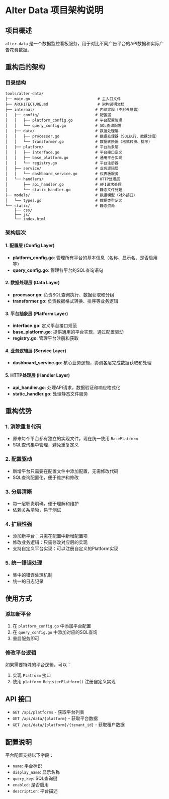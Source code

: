 # Alter Data 项目架构说明

## 项目概述

`alter-data` 是一个数据监控看板服务，用于对比不同广告平台的API数据和实际广告花费数据。

## 重构后的架构

### 目录结构

```
tools/alter-data/
├── main.go                              # 主入口文件
├── ARCHITECTURE.md                      # 架构说明文档
├── internal/                           # 内部实现（不对外暴露）
│   ├── config/                         # 配置层
│   │   ├── platform_config.go          # 平台配置管理
│   │   └── query_config.go             # SQL查询配置
│   ├── data/                           # 数据处理层
│   │   ├── processor.go                # 数据处理器（SQL执行、数据分组）
│   │   └── transformer.go              # 数据转换器（格式转换、排序）
│   ├── platform/                       # 平台抽象层
│   │   ├── interface.go                # 平台接口定义
│   │   ├── base_platform.go            # 通用平台实现
│   │   └── registry.go                 # 平台注册器
│   ├── service/                        # 业务逻辑层
│   │   └── dashboard_service.go        # 仪表板服务
│   └── handlers/                       # HTTP处理层
│       ├── api_handler.go              # API请求处理
│       └── static_handler.go           # 静态文件处理
├── models/                             # 数据模型（对外接口）
│   └── types.go                        # 数据类型定义
└── static/                             # 静态资源
    ├── css/
    ├── js/
    └── index.html
```

### 架构层次

#### 1. 配置层 (Config Layer)
- **platform_config.go**: 管理所有平台的基本信息（名称、显示名、是否启用等）
- **query_config.go**: 管理各平台的SQL查询语句

#### 2. 数据处理层 (Data Layer)
- **processor.go**: 负责SQL查询执行、数据获取和分组
- **transformer.go**: 负责数据格式转换、排序等业务逻辑

#### 3. 平台抽象层 (Platform Layer)
- **interface.go**: 定义平台接口规范
- **base_platform.go**: 提供通用的平台实现，通过配置驱动
- **registry.go**: 管理平台注册和获取

#### 4. 业务逻辑层 (Service Layer)
- **dashboard_service.go**: 核心业务逻辑，协调各层完成数据获取和处理

#### 5. HTTP处理层 (Handler Layer)
- **api_handler.go**: 处理API请求，数据验证和响应格式化
- **static_handler.go**: 处理静态文件服务

## 重构优势

### 1. 消除重复代码
- 原来每个平台都有独立的实现文件，现在统一使用 `BasePlatform`
- SQL查询集中管理，避免重复定义

### 2. 配置驱动
- 新增平台只需要在配置文件中添加配置，无需修改代码
- SQL查询配置化，便于维护和修改

### 3. 分层清晰
- 每一层职责明确，便于理解和维护
- 依赖关系清晰，易于测试

### 4. 扩展性强
- 添加新平台：只需在配置中新增配置项
- 修改业务逻辑：只需修改对应层的实现
- 支持自定义平台实现：可以注册自定义的Platform实现

### 5. 统一错误处理
- 集中的错误处理机制
- 统一的日志记录

## 使用方式

### 添加新平台

1. 在 `platform_config.go` 中添加平台配置
2. 在 `query_config.go` 中添加对应的SQL查询
3. 重启服务即可

### 修改平台逻辑

如果需要特殊的平台逻辑，可以：
1. 实现 `Platform` 接口
2. 使用 `platform.RegisterPlatform()` 注册自定义实现

## API 接口

- `GET /api/platforms` - 获取平台列表
- `GET /api/data/{platform}` - 获取平台数据
- `GET /api/data/{platform}/{tenant_id}` - 获取租户数据

## 配置说明

平台配置支持以下字段：
- `name`: 平台标识
- `display_name`: 显示名称  
- `query_key`: SQL查询键
- `enabled`: 是否启用
- `description`: 平台描述
